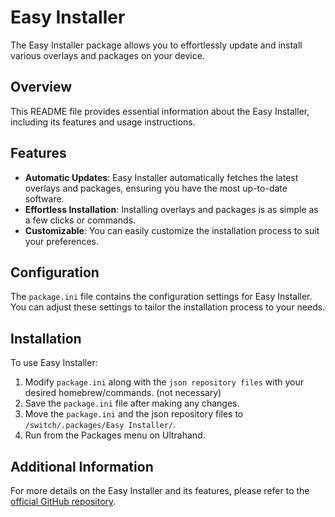 # Easy Installer

The Easy Installer package allows you to effortlessly update and install various overlays and packages on your device.

## Overview

This README file provides essential information about the Easy Installer, including its features and usage instructions.

## Features

- **Automatic Updates**: Easy Installer automatically fetches the latest overlays and packages, ensuring you have the most up-to-date software.
- **Effortless Installation**: Installing overlays and packages is as simple as a few clicks or commands.
- **Customizable**: You can easily customize the installation process to suit your preferences.

## Configuration

The `package.ini` file contains the configuration settings for Easy Installer. You can adjust these settings to tailor the installation process to your needs.

## Installation

To use Easy Installer:

1. Modify `package.ini` along with the `json repository files` with your desired homebrew/commands. (not necessary)
2. Save the `package.ini` file after making any changes.
3. Move the `package.ini` and the json repository files to `/switch/.packages/Easy Installer/`.
4. Run from the Packages menu on Ultrahand.

## Additional Information

For more details on the Easy Installer and its features, please refer to the [official GitHub repository](https://github.com/ppkantorski/Ultrahand-Overlay).
